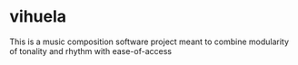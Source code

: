 # vihuela
This is a music composition software project meant to combine modularity of tonality and rhythm with ease-of-access
